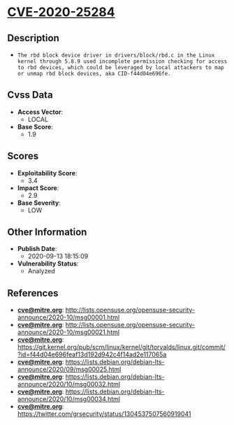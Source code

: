
# [CVE-2020-25284](https://cve.mitre.org/cgi-bin/cvename.cgi?name=CVE-2020-25284)

## Description

- `The rbd block device driver in drivers/block/rbd.c in the Linux kernel through 5.8.9 used incomplete permission checking for access to rbd devices, which could be leveraged by local attackers to map or unmap rbd block devices, aka CID-f44d04e696fe.`

## Cvss Data

- **Access Vector**:
  - LOCAL
- **Base Score**:
  - 1.9

## Scores

- **Exploitability Score**:
  - 3.4
- **Impact Score**:
  - 2.9
- **Base Severity**:
  - LOW

## Other Information

- **Publish Date**:
  - 2020-09-13 18:15:09
- **Vulnerability Status**:
  - Analyzed

## References

- **cve@mitre.org**: http://lists.opensuse.org/opensuse-security-announce/2020-10/msg00001.html
- **cve@mitre.org**: http://lists.opensuse.org/opensuse-security-announce/2020-10/msg00021.html
- **cve@mitre.org**: https://git.kernel.org/pub/scm/linux/kernel/git/torvalds/linux.git/commit/?id=f44d04e696feaf13d192d942c4f14ad2e117065a
- **cve@mitre.org**: https://lists.debian.org/debian-lts-announce/2020/09/msg00025.html
- **cve@mitre.org**: https://lists.debian.org/debian-lts-announce/2020/10/msg00032.html
- **cve@mitre.org**: https://lists.debian.org/debian-lts-announce/2020/10/msg00034.html
- **cve@mitre.org**: https://twitter.com/grsecurity/status/1304537507560919041
